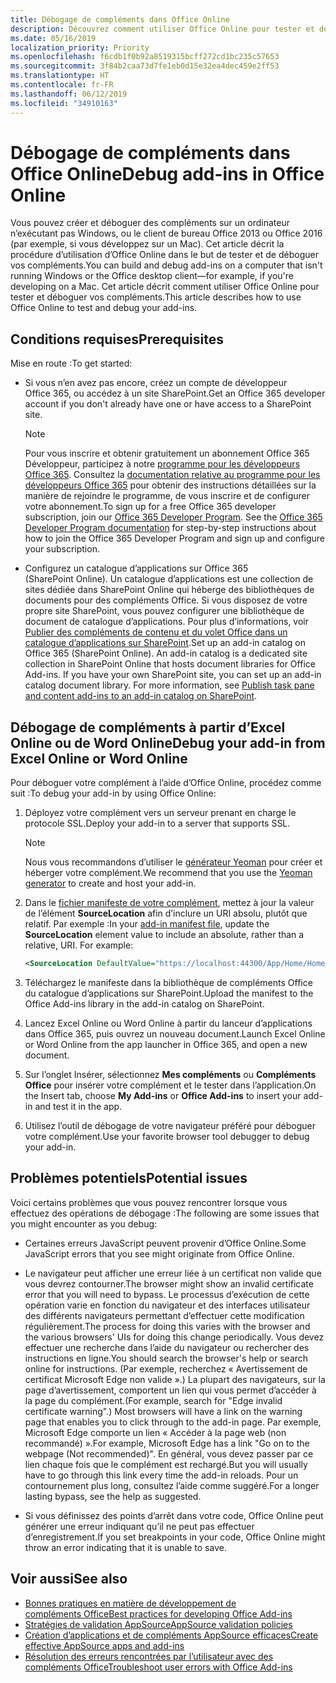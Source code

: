 ```yaml
---
title: Débogage de compléments dans Office Online
description: Découvrez comment utiliser Office Online pour tester et déboguer vos compléments.
ms.date: 05/16/2019
localization_priority: Priority
ms.openlocfilehash: f6cdb1f0b92a8519315bcff272cd1bc235c57653
ms.sourcegitcommit: 3f84b2caa73d7fe1eb0d15e32ea4dec459e2ff53
ms.translationtype: HT
ms.contentlocale: fr-FR
ms.lasthandoff: 06/12/2019
ms.locfileid: "34910163"
---
```

# <a name="debug-add-ins-in-office-online"></a><span data-ttu-id="27f8b-103">Débogage de compléments dans Office Online</span><span class="sxs-lookup"><span data-stu-id="27f8b-103">Debug add-ins in Office Online</span></span>


<span data-ttu-id="27f8b-104">Vous pouvez créer et déboguer des compléments sur un ordinateur n’exécutant pas Windows, ou le client de bureau Office 2013 ou Office 2016 (par exemple, si vous développez sur un Mac). Cet article décrit la procédure d’utilisation d’Office Online dans le but de tester et de déboguer vos compléments.</span><span class="sxs-lookup"><span data-stu-id="27f8b-104">You can build and debug add-ins on a computer that isn't running Windows or the Office desktop client&mdash;for example, if you're developing on a Mac.</span></span> <span data-ttu-id="27f8b-105">Cet article décrit comment utiliser Office Online pour tester et déboguer vos compléments.</span><span class="sxs-lookup"><span data-stu-id="27f8b-105">This article describes how to use Office Online to test and debug your add-ins.</span></span> 

## <a name="prerequisites"></a><span data-ttu-id="27f8b-106">Conditions requises</span><span class="sxs-lookup"><span data-stu-id="27f8b-106">Prerequisites</span></span>

<span data-ttu-id="27f8b-107">Mise en route :</span><span class="sxs-lookup"><span data-stu-id="27f8b-107">To get started:</span></span>

- <span data-ttu-id="27f8b-108">Si vous n’en avez pas encore, créez un compte de développeur Office 365, ou accédez à un site SharePoint.</span><span class="sxs-lookup"><span data-stu-id="27f8b-108">Get an Office 365 developer account if you don't already have one or have access to a SharePoint site.</span></span>
    
  > [!NOTE]
  > <span data-ttu-id="27f8b-p102">Pour vous inscrire et obtenir gratuitement un abonnement Office 365 Développeur, participez à notre [programme pour les développeurs Office 365](https://developer.microsoft.com/office/dev-program). Consultez la [documentation relative au programme pour les développeurs Office 365](/office/developer-program/office-365-developer-program) pour obtenir des instructions détaillées sur la manière de rejoindre le programme, de vous inscrire et de configurer votre abonnement.</span><span class="sxs-lookup"><span data-stu-id="27f8b-p102">To sign up for a free Office 365 developer subscription, join our [Office 365 Developer Program](https://developer.microsoft.com/office/dev-program). See the [Office 365 Developer Program documentation](/office/developer-program/office-365-developer-program) for step-by-step instructions about how to join the Office 365 Developer Program and sign up and configure your subscription.</span></span>
     
- <span data-ttu-id="27f8b-p103">Configurez un catalogue d’applications sur Office 365 (SharePoint Online). Un catalogue d’applications est une collection de sites dédiée dans SharePoint Online qui héberge des bibliothèques de documents pour des compléments Office. Si vous disposez de votre propre site SharePoint, vous pouvez configurer une bibliothèque de document de catalogue d’applications. Pour plus d’informations, voir [Publier des compléments de contenu et du volet Office dans un catalogue d’applications sur SharePoint](../publish/publish-task-pane-and-content-add-ins-to-an-add-in-catalog.md).</span><span class="sxs-lookup"><span data-stu-id="27f8b-p103">Set up an add-in catalog on Office 365 (SharePoint Online). An add-in catalog is a dedicated site collection in SharePoint Online that hosts document libraries for Office Add-ins. If you have your own SharePoint site, you can set up an add-in catalog document library. For more information, see [Publish task pane and content add-ins to an add-in catalog on SharePoint](../publish/publish-task-pane-and-content-add-ins-to-an-add-in-catalog.md).</span></span>
    

## <a name="debug-your-add-in-from-excel-online-or-word-online"></a><span data-ttu-id="27f8b-114">Débogage de compléments à partir d’Excel Online ou de Word Online</span><span class="sxs-lookup"><span data-stu-id="27f8b-114">Debug your add-in from Excel Online or Word Online</span></span>

<span data-ttu-id="27f8b-115">Pour déboguer votre complément à l’aide d’Office Online, procédez comme suit :</span><span class="sxs-lookup"><span data-stu-id="27f8b-115">To debug your add-in by using Office Online:</span></span>

1. <span data-ttu-id="27f8b-116">Déployez votre complément vers un serveur prenant en charge le protocole SSL.</span><span class="sxs-lookup"><span data-stu-id="27f8b-116">Deploy your add-in to a server that supports SSL.</span></span>
    
    > [!NOTE]
    > <span data-ttu-id="27f8b-117">Nous vous recommandons d’utiliser le [générateur Yeoman](https://github.com/OfficeDev/generator-office) pour créer et héberger votre complément.</span><span class="sxs-lookup"><span data-stu-id="27f8b-117">We recommend that you use the [Yeoman generator](https://github.com/OfficeDev/generator-office) to create and host your add-in.</span></span>
     
2. <span data-ttu-id="27f8b-p104">Dans le [fichier manifeste de votre complément](../develop/add-in-manifests.md), mettez à jour la valeur de l’élément **SourceLocation** afin d’inclure un URI absolu, plutôt que relatif. Par exemple :</span><span class="sxs-lookup"><span data-stu-id="27f8b-p104">In your [add-in manifest file](../develop/add-in-manifests.md), update the **SourceLocation** element value to include an absolute, rather than a relative, URI. For example:</span></span>
      
    ```xml
    <SourceLocation DefaultValue="https://localhost:44300/App/Home/Home.html" />
    ```
    
3. <span data-ttu-id="27f8b-120">Téléchargez le manifeste dans la bibliothèque de compléments Office du catalogue d’applications sur SharePoint.</span><span class="sxs-lookup"><span data-stu-id="27f8b-120">Upload the manifest to the Office Add-ins library in the add-in catalog on SharePoint.</span></span>
    
4. <span data-ttu-id="27f8b-121">Lancez Excel Online ou Word Online à partir du lanceur d’applications dans Office 365, puis ouvrez un nouveau document.</span><span class="sxs-lookup"><span data-stu-id="27f8b-121">Launch Excel Online or Word Online from the app launcher in Office 365, and open a new document.</span></span>
    
5. <span data-ttu-id="27f8b-122">Sur l’onglet Insérer, sélectionnez  **Mes compléments** ou **Compléments Office** pour insérer votre complément et le tester dans l’application.</span><span class="sxs-lookup"><span data-stu-id="27f8b-122">On the Insert tab, choose  **My Add-ins** or **Office Add-ins** to insert your add-in and test it in the app.</span></span>
    
6. <span data-ttu-id="27f8b-123">Utilisez l’outil de débogage de votre navigateur préféré pour déboguer votre complément.</span><span class="sxs-lookup"><span data-stu-id="27f8b-123">Use your favorite browser tool debugger to debug your add-in.</span></span>

## <a name="potential-issues"></a><span data-ttu-id="27f8b-124">Problèmes potentiels</span><span class="sxs-lookup"><span data-stu-id="27f8b-124">Potential issues</span></span>    

<span data-ttu-id="27f8b-125">Voici certains problèmes que vous pouvez rencontrer lorsque vous effectuez des opérations de débogage :</span><span class="sxs-lookup"><span data-stu-id="27f8b-125">The following are some issues that you might encounter as you debug:</span></span>
    
- <span data-ttu-id="27f8b-126">Certaines erreurs JavaScript peuvent provenir d’Office Online.</span><span class="sxs-lookup"><span data-stu-id="27f8b-126">Some JavaScript errors that you see might originate from Office Online.</span></span>
      
- <span data-ttu-id="27f8b-127">Le navigateur peut afficher une erreur liée à un certificat non valide que vous devrez contourner.</span><span class="sxs-lookup"><span data-stu-id="27f8b-127">The browser might show an invalid certificate error that you will need to bypass.</span></span> <span data-ttu-id="27f8b-128">Le processus d’exécution de cette opération varie en fonction du navigateur et des interfaces utilisateur des différents navigateurs permettant d’effectuer cette modification régulièrement.</span><span class="sxs-lookup"><span data-stu-id="27f8b-128">The process for doing this varies with the browser and the various browsers' UIs for doing this change periodically.</span></span> <span data-ttu-id="27f8b-129">Vous devez effectuer une recherche dans l’aide du navigateur ou rechercher des instructions en ligne.</span><span class="sxs-lookup"><span data-stu-id="27f8b-129">You should search the browser's help or search online for instructions.</span></span> <span data-ttu-id="27f8b-130">(Par exemple, recherchez « Avertissement de certificat Microsoft Edge non valide ».) La plupart des navigateurs, sur la page d’avertissement, comportent un lien qui vous permet d’accéder à la page du complément.</span><span class="sxs-lookup"><span data-stu-id="27f8b-130">(For example, search for "Edge invalid certificate warning".) Most browsers will have a link on the warning page that enables you to click through to the add-in page.</span></span> <span data-ttu-id="27f8b-131">Par exemple, Microsoft Edge comporte un lien « Accéder à la page web (non recommandé) ».</span><span class="sxs-lookup"><span data-stu-id="27f8b-131">For example, Microsoft Edge has a link "Go on to the webpage (Not recommended)".</span></span> <span data-ttu-id="27f8b-132">En général, vous devez passer par ce lien chaque fois que le complément est rechargé.</span><span class="sxs-lookup"><span data-stu-id="27f8b-132">But you will usually have to go through this link every time the add-in reloads.</span></span> <span data-ttu-id="27f8b-133">Pour un contournement plus long, consultez l’aide comme suggéré.</span><span class="sxs-lookup"><span data-stu-id="27f8b-133">For a longer lasting bypass, see the help as suggested.</span></span>
      
- <span data-ttu-id="27f8b-134">Si vous définissez des points d’arrêt dans votre code, Office Online peut générer une erreur indiquant qu’il ne peut pas effectuer d’enregistrement.</span><span class="sxs-lookup"><span data-stu-id="27f8b-134">If you set breakpoints in your code, Office Online might throw an error indicating that it is unable to save.</span></span>

## <a name="see-also"></a><span data-ttu-id="27f8b-135">Voir aussi</span><span class="sxs-lookup"><span data-stu-id="27f8b-135">See also</span></span>

- [<span data-ttu-id="27f8b-136">Bonnes pratiques en matière de développement de compléments Office</span><span class="sxs-lookup"><span data-stu-id="27f8b-136">Best practices for developing Office Add-ins</span></span>](../concepts/add-in-development-best-practices.md)
- [<span data-ttu-id="27f8b-137">Stratégies de validation AppSource</span><span class="sxs-lookup"><span data-stu-id="27f8b-137">AppSource validation policies</span></span>](/office/dev/store/validation-policies)  
- [<span data-ttu-id="27f8b-138">Création d’applications et de compléments AppSource efficaces</span><span class="sxs-lookup"><span data-stu-id="27f8b-138">Create effective AppSource apps and add-ins</span></span>](/office/dev/store/create-effective-office-store-listings)  
- [<span data-ttu-id="27f8b-139">Résolution des erreurs rencontrées par l’utilisateur avec des compléments Office</span><span class="sxs-lookup"><span data-stu-id="27f8b-139">Troubleshoot user errors with Office Add-ins</span></span>](testing-and-troubleshooting.md)
    
